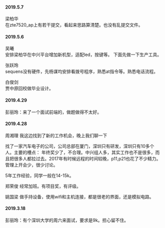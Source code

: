 
#### 2019.5.7

梁柏华<br>
在zte7520_ap上有若干提交，看起来思路算清楚。也没有乱提交文件。

#### 2019.5.6

吴曦 <br>
安排梁柏华在中兴平台增加新机型，适配led，按键等。
下面先做一下生产工具。

张跃玲<br>
sequens没有硬件，先杨谋均安排看拨号程序，熟悉at指令等。熟悉电话流程。

白俊剑<br>
贾中原回校做毕业设计。

#### 2019.4.29

彭丽玲：来了一个面试前端的，做题做得不太好。

#### 2019.4.28

周湘理 我这边找到了新的工作机会，晚上我们聊一下

找了一家汽车电子的公司，公司总部在厦门，深圳只有研发，深圳只有10多个人。主要的槽点： 年终奖少了，不合理。中兴组人多，其实工作也不是很多，而且把很多人都拉过去。2017年有时候远程的时间较晚，p11,p21也花了不少精力。管理上开会少，很少讨论。

5年工作经验，同学一般在14-15k。

郑荣俊 经常加班。有项目奖，有评级。

姚国梁 做手持设备，使用wifi和主机连接，都是很老的界面，还是模拟电路。

#### 2019.3.18

彭丽玲：有个深圳大学的周六来面试，要求是9k。担心留不住。
